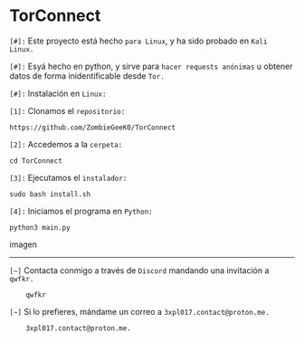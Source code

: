 # TorConnect

`[#]:` Este proyecto está hecho `para Linux`, y ha sido probado en `Kali Linux.`

`[#]:` Esyá hecho en python, y sirve para `hacer requests anónimas` u obtener datos de forma inidentificable desde `Tor.`

`[#]:` Instalación en `Linux:`

`[1]:` Clonamos el `repositorio:`

    https://github.com/ZombieGeeK0/TorConnect
`[2]:` Accedemos a la `cerpeta:`

    cd TorConnect
`[3]:` Ejecutamos el `instalador:`

    sudo bash install.sh
`[4]:` Iniciamos el programa en `Python:`

    python3 main.py

  imagen
  
<hr>

`[~]` Contacta conmigo a través de `Discord` mandando una invitación a `qwfkr.`

        qwfkr
`[~]` Si lo prefieres, mándame un correo a `3xpl017.contact@proton.me.`

        3xpl017.contact@proton.me.
